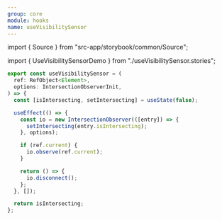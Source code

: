 ```yaml
---
group: core
module: hooks
name: useVisibilitySensor
---
```


import { Source } from "src-app/storybook/common/Source";

import { UseVisibilitySensorDemo } from "./useVisibilitySensor.stories";

<UseVisibilitySensorDemo />

```jsx
export const useVisibilitySensor = (
  ref: RefObject<Element>,
  options: IntersectionObserverInit,
) => {
  const [isIntersecting, setIntersecting] = useState(false);

  useEffect(() => {
    const io = new IntersectionObserver(([entry]) => {
      setIntersecting(entry.isIntersecting);
    }, options);

    if (ref.current) {
      io.observe(ref.current);
    }

    return () => {
      io.disconnect();
    };
  }, []);

  return isIntersecting;
};
```

<Source path="https://developer.mozilla.org/zh-CN/docs/Web/API/IntersectionObserver" />

